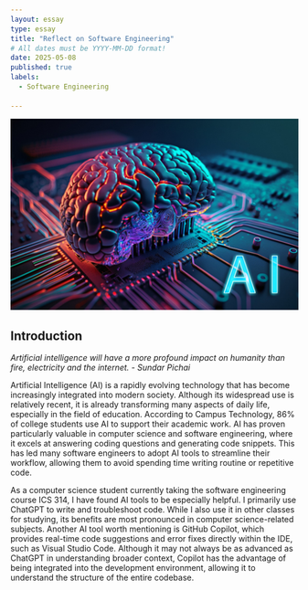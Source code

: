 ```yaml
---
layout: essay
type: essay
title: "Reflect on Software Engineering"
# All dates must be YYYY-MM-DD format!
date: 2025-05-08
published: true
labels:
  - Software Engineering

---
```


<img class="img-fluid" src="../img/Reflect-on-Your-Use-of-AI-in-ICS-314/AI.jpg">

## Introduction

*Artificial intelligence will have a more profound impact on humanity than fire, electricity and the internet. - Sundar Pichai*

Artificial Intelligence (AI) is a rapidly evolving technology that has become increasingly integrated into modern society. Although its widespread use is relatively recent, it is already transforming many aspects of daily life, especially in the field of education. According to Campus Technology, 86% of college students use AI to support their academic work. AI has proven particularly valuable in computer science and software engineering, where it excels at answering coding questions and generating code snippets. This has led many software engineers to adopt AI tools to streamline their workflow, allowing them to avoid spending time writing routine or repetitive code.

As a computer science student currently taking the software engineering course ICS 314, I have found AI tools to be especially helpful. I primarily use ChatGPT to write and troubleshoot code. While I also use it in other classes for studying, its benefits are most pronounced in computer science-related subjects. Another AI tool worth mentioning is GitHub Copilot, which provides real-time code suggestions and error fixes directly within the IDE, such as Visual Studio Code. Although it may not always be as advanced as ChatGPT in understanding broader context, Copilot has the advantage of being integrated into the development environment, allowing it to understand the structure of the entire codebase.
